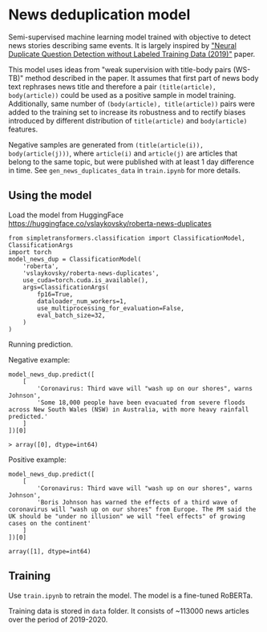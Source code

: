# News deduplication model

Semi-supervised machine learning model trained with objective to detect news stories describing same events. 
It is largely inspired by ["Neural Duplicate Question Detection without Labeled Training Data (2019)"](https://www.aclweb.org/anthology/D19-1171/) paper.

This model uses ideas from "weak supervision with title-body pairs (WS-TB)" method described in the paper.
It assumes that first part of news body text rephrases news title and therefore a pair `(title(article), body(article))` 
could be used as a positive sample in model training. Additionally, same number of `(body(article), title(article))`
pairs were added to the training set to increase its robustness and to rectify biases introduced by different distribution
of `title(article)` and `body(article)` features. 

Negative samples are generated from `(title(article(i)), body(article(j)))`, where `article(i)` and `article(j)` are 
articles that belong to the same topic, but were published with at least 1 day difference in time. 
See `gen_news_duplicates_data` in `train.ipynb` for more details. 

## Using the model

Load the model from HuggingFace https://huggingface.co/vslaykovsky/roberta-news-duplicates
```
from simpletransformers.classification import ClassificationModel, ClassificationArgs
import torch 
model_news_dup = ClassificationModel(
    'roberta',
    'vslaykovsky/roberta-news-duplicates',
    use_cuda=torch.cuda.is_available(), 
    args=ClassificationArgs(
        fp16=True, 
        dataloader_num_workers=1,        
        use_multiprocessing_for_evaluation=False,
        eval_batch_size=32,
    )    
) 
```
Running prediction.

Negative example:
```
model_news_dup.predict([
    [
        'Coronavirus: Third wave will "wash up on our shores", warns Johnson', 
        'Some 18,000 people have been evacuated from severe floods across New South Wales (NSW) in Australia, with more heavy rainfall predicted.'
    ]
])[0]
```
```
> array([0], dtype=int64)
```

Positive example:

```
model_news_dup.predict([
    [
        'Coronavirus: Third wave will "wash up on our shores", warns Johnson', 
        'Boris Johnson has warned the effects of a third wave of coronavirus will "wash up on our shores" from Europe. The PM said the UK should be "under no illusion" we will "feel effects" of growing cases on the continent'
    ]
])[0]
```
```
array([1], dtype=int64)
```

## Training

Use `train.ipynb` to retrain the model.
The model is a fine-tuned RoBERTa. 

Training data is stored in `data` folder. 
It consists of ~113000 news articles over the period of 2019-2020.


